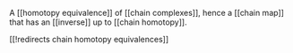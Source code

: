 
A [[homotopy equivalence]] of [[chain complexes]], hence a [[chain map]] that has an [[inverse]] up to [[chain homotopy]].

[[!redirects chain homotopy equivalences]]

